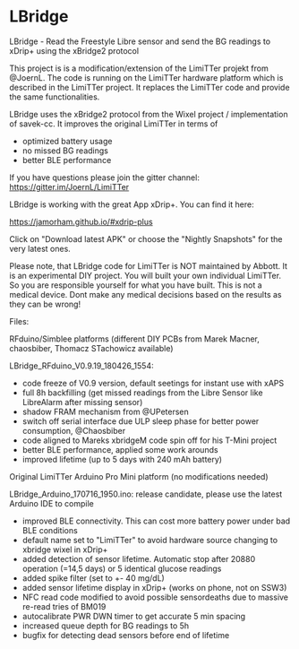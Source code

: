 # LBridge
LBridge - Read the Freestyle Libre sensor and send the BG readings to xDrip+ using the xBridge2 protocol

This project is is a modification/extension of the LimiTTer projekt from @JoernL. The code is running on the LimiTTer hardware platform which is described in the LimiTTer project. It replaces the LimiTTer code and provide the same functionalities.

LBridge uses the xBridge2 protocol from the Wixel project / implementation of savek-cc. It improves the original LimiTTer in terms of

  - optimized battery usage
  - no missed BG readings
  - better BLE performance

If you have questions please join the gitter channel: https://gitter.im/JoernL/LimiTTer

LBridge is working with the great App xDrip+. You can find it here:

https://jamorham.github.io/#xdrip-plus

Click on "Download latest APK" or choose the "Nightly Snapshots" for the very latest ones.

Please note, that LBridge code for LimiTTer is NOT maintained by Abbott. It is an experimental DIY project. You will built your own individual LimiTTer. So you are responsible yourself for what you have built. This is not a medical device. Dont make any medical decisions based on the results as they can be wrong!

Files:

RFduino/Simblee platforms (different DIY PCBs from Marek Macner, chaosbiber, Thomacz STachowicz available)

LBridge_RFduino_V0.9.19_180426_1554:
  - code freeze of V0.9 version, default seetings for instant use with xAPS
  - full 8h backfilling (get missed readings from the Libre Sensor like LibreAlarm after missing sensor)
  - shadow FRAM mechanism from @UPetersen
  - switch off serial interface due ULP sleep phase for better power consumption, @Chaosbiber
  - code aligned to Mareks xbridgeM code spin off for his T-Mini project
  - better BLE performance, applied some work arounds
  - improved lifetime (up to 5 days with 240 mAh battery)

Original LimiTTer Arduino Pro Mini platform (no modifications needed)

LBridge_Arduino_170716_1950.ino: release candidate, please use the latest Arduino IDE to compile
  - improved BLE connectivity. This can cost more battery power under bad BLE conditions
  - default name set to "LimiTTer" to avoid hardware source changing to xbridge wixel in xDrip+ 
  - added detection of sensor lifetime. Automatic stop after 20880 operation (=14,5 days) or 5 identical glucose readings
  - added spike filter (set to +- 40 mg/dL)
  - added sensor lifetime display in xDrip+ (works on phone, not on SSW3)
  - NFC read code modified to avoid possible sensordeaths due to massive re-read tries of BM019
  - autocalibrate PWR DWN timer to get accurate 5 min spacing
  - increased queue depth for BG readings to 5h
  - bugfix for detecting dead sensors before end of lifetime
  
